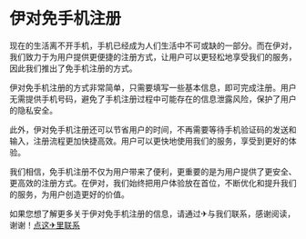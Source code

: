# 伊对免手机注册

现在的生活离不开手机，手机已经成为人们生活中不可或缺的一部分。而在伊对，我们致力于为用户提供更便捷的注册方式，让用户可以更轻松地享受我们的服务，因此我们推出了免手机注册的方式。

伊对免手机注册的方式非常简单，只需要填写一些基本信息，即可完成注册。用户无需提供手机号码，避免了手机注册过程中可能存在的信息泄露风险，保护了用户的隐私安全。

此外，伊对免手机注册还可以节省用户的时间，不再需要等待手机验证码的发送和输入，注册流程更加快捷高效。用户可以更快地使用我们的服务，享受到更好的体验。

我们相信，免手机注册不仅为用户带来了便利，更重要的是为用户提供了更安全、更高效的注册方式。在伊对，我们始终把用户体验放在首位，不断优化和提升我们的服务，为用户创造更好的价值。

如果您想了解更多关于伊对免手机注册的信息，请通过✈与我们联系，感谢阅读，谢谢！[点这✈里联系](https://abc.k02.cc)